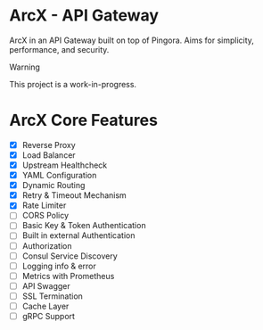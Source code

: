 # ArcX - API Gateway

ArcX in an API Gateway built on top of Pingora. Aims for simplicity, performance, and security.

> [!WARNING]
> This project is a work-in-progress.

# ArcX Core Features

- [x] Reverse Proxy
- [x] Load Balancer
- [x] Upstream Healthcheck
- [x] YAML Configuration
- [x] Dynamic Routing
- [x] Retry & Timeout Mechanism
- [x] Rate Limiter
- [ ] CORS Policy
- [ ] Basic Key & Token Authentication
- [ ] Built in external Authentication
- [ ] Authorization
- [ ] Consul Service Discovery
- [ ] Logging info & error
- [ ] Metrics with Prometheus
- [ ] API Swagger
- [ ] SSL Termination
- [ ] Cache Layer
- [ ] gRPC Support